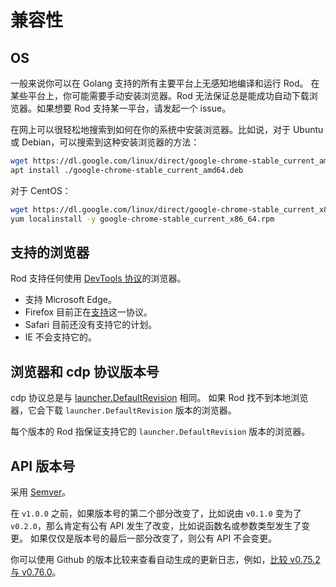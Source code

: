 # 兼容性

## OS

一般来说你可以在 Golang 支持的所有主要平台上无感知地编译和运行 Rod。 在某些平台上，你可能需要手动安装浏览器。Rod 无法保证总是能成功自动下载浏览器。如果想要 Rod 支持某一平台，请发起一个 issue。

在网上可以很轻松地搜索到如何在你的系统中安装浏览器。比如说，对于 Ubuntu 或 Debian，可以搜索到这种安装浏览器的方法：

```bash
wget https://dl.google.com/linux/direct/google-chrome-stable_current_amd64.deb
apt install ./google-chrome-stable_current_amd64.deb
```

对于 CentOS：

```bash
wget https://dl.google.com/linux/direct/google-chrome-stable_current_x86_64.rpm
yum localinstall -y google-chrome-stable_current_x86_64.rpm
```

## 支持的浏览器

Rod 支持任何使用 [DevTools 协议](https://chromedevtools.github.io/devtools-protocol/)的浏览器。

- 支持 Microsoft Edge。
- Firefox 目前正在[支持](https://wiki.mozilla.org/Remote)这一协议。
- Safari 目前还没有支持它的计划。
- IE 不会支持它的。

## 浏览器和 cdp 协议版本号

cdp 协议总是与 [launcher.DefaultRevision](https://pkg.go.dev/github.com/go-rod/rod/lib/launcher#DefaultRevision) 相同。 如果 Rod 找不到本地浏览器，它会下载 `launcher.DefaultRevision` 版本的浏览器。

每个版本的 Rod 指保证支持它的 `launcher.DefaultRevision` 版本的浏览器。

## API 版本号

采用 [Semver](https://semver.org/)。

在 `v1.0.0` 之前，如果版本号的第二个部分改变了，比如说由 `v0.1.0` 变为了 `v0.2.0`，那么肯定有公有 API 发生了改变，比如说函数名或参数类型发生了变更。 如果仅仅是版本号的最后一部分改变了，则公有 API 不会变更。

你可以使用 Github 的版本比较来查看自动生成的更新日志，例如，[比较 v0.75.2 与 v0.76.0](https://github.com/go-rod/rod/compare/v0.75.2...v0.76.0)。
